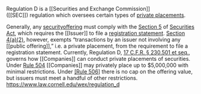 Regulation D is a [[Securities and Exchange Commission]] ([[SEC]]) regulation which oversees certain types of [private placements](https://www.law.cornell.edu/wex/private_placement). 

Generally, any [security](https://www.law.cornell.edu/wex/securities)[offering](https://www.law.cornell.edu/wex/offering) must comply with the [Section 5](https://www.law.cornell.edu/wex/section_5) of [Securities Act](https://www.law.cornell.edu/wex/securities_act_of_1933), which requires the [[Issuer]] to file a [registration statement](https://www.law.cornell.edu/wex/registration_statement). [Section 4(a)(2)](https://www.law.cornell.edu/uscode/text/15/77d), however, exempts “transactions by an issuer not involving any [[public offering]],” i.e. a private placement, from the requirement to file a registration statement. Currently, Regulation D, [17 C.F.R. § 230.501 et seq.](https://www.law.cornell.edu/cfr/text/17/230.501), governs how [[Companies]] can conduct private placements of securities. Under [Rule 504](https://www.law.cornell.edu/wex/rule_504) [[Companies]] may privately place up to $5,000,000 with minimal restrictions. Under [[Rule 506]](https://www.law.cornell.edu/wex/rule_506) there is no cap on the offering value, but issuers must meet a handful of other restrictions.
https://www.law.cornell.edu/wex/regulation_d